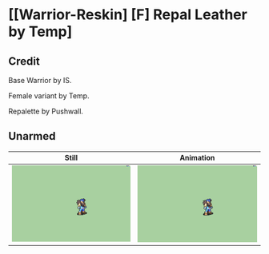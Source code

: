 # [\[Warrior-Reskin\] \[F\] Repal Leather by Temp]

## Credit

Base Warrior by IS.

Female variant by Temp.

Repalette by Pushwall.
	
## Unarmed

| Still | Animation |
| :---: | :-------: |
| ![Unarmed still](./Unarmed_000.png) | ![Unarmed animation](./Unarmed.gif) |
